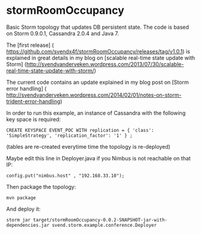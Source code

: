 stormRoomOccupancy
==================

Basic Storm topology that updates DB persistent state. The code is based on Storm 0.9.0.1, Cassandra 2.0.4 and Java 7.

The [first release] ( https://github.com/svendx4f/stormRoomOccupancy/releases/tag/v1.0.1) is explained in great details in my blog on [scalable real-time state update with Storm] (http://svendvanderveken.wordpress.com/2013/07/30/scalable-real-time-state-update-with-storm/)

The current code contains an update explained in my blog post on [Storm error handling] ( http://svendvanderveken.wordpress.com/2014/02/01/notes-on-storm-trident-error-handling)

In order to run this example, an instance of Cassandra with the following key space is required: 

```
CREATE KEYSPACE EVENT_POC WITH replication = { 'class': 'SimpleStrategy', 'replication_factor': '1' } ;
```

(tables are re-created everytime time the topology is re-deployed)

Maybe edit this line in Deployer.java if you Nimbus is not reachable on that IP:

```
config.put("nimbus.host" , "192.168.33.10");
```

Then package the topology:

```
mvn package
```

And deploy it: 

```
storm jar target/stormRoomOccupancy-0.0.2-SNAPSHOT-jar-with-dependencies.jar svend.storm.example.conference.Deployer
```


